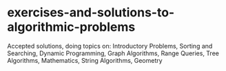 # exercises-and-solutions-to-algorithmic-problems
Accepted solutions, doing topics on: Introductory Problems, Sorting and Searching, Dynamic Programming, Graph Algorithms, Range Queries, Tree Algorithms, Mathematics, String Algorithms, Geometry
